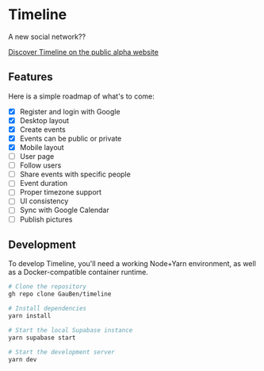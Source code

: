 # Timeline

A new social network??

[Discover Timeline on the public alpha website](https://timeline-dev.vercel.app/auth)

## Features

Here is a simple roadmap of what's to come:

- [x] Register and login with Google
- [x] Desktop layout
- [x] Create events
- [x] Events can be public or private
- [x] Mobile layout
- [ ] User page
- [ ] Follow users
- [ ] Share events with specific people
- [ ] Event duration
- [ ] Proper timezone support
- [ ] UI consistency
- [ ] Sync with Google Calendar
- [ ] Publish pictures

## Development

To develop Timeline, you'll need a working Node+Yarn environment, as well as a Docker-compatible container runtime.

```bash
# Clone the repository
gh repo clone GauBen/timeline

# Install dependencies
yarn install

# Start the local Supabase instance
yarn supabase start

# Start the development server
yarn dev
```
